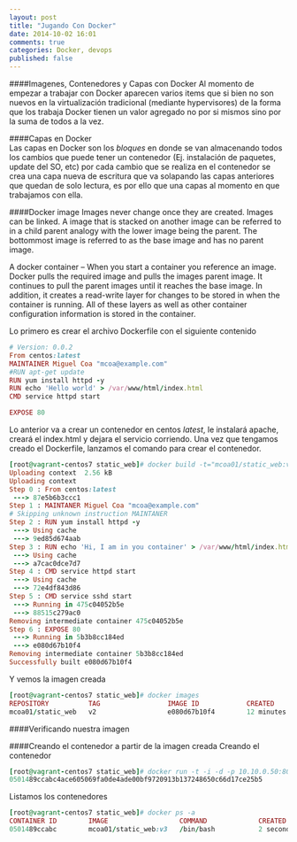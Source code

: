 ```yaml
---
layout: post
title: "Jugando Con Docker"
date: 2014-10-02 16:01
comments: true
categories: Docker, devops
published: false
---
```

####Imagenes, Contenedores y Capas con Docker
Al momento de empezar a trabajar con Docker aparecen varios items que si bien no son nuevos en la virtualización tradicional (mediante hypervisores) de la forma que los trabaja Docker tienen un valor agregado no por si mismos sino por la suma de todos a la vez.

####Capas en Docker  
Las capas en Docker son los <i>bloques</i> en donde se van almacenando todos los cambios que puede tener un contenedor (Ej. instalación de paquetes, update del SO, etc) por cada cambio que se realiza en el contenedor se crea una capa nueva de escritura que va solapando las capas anteriores que quedan de solo lectura, es por ello que una capas al momento en que trabajamos con ella.

####Docker image  Images never change once they are created.  Images can be linked.  A image that is stacked on another image can be referred to in a child parent analogy with the lower image being the parent.  The bottommost image is referred to as the base image and has no parent image.

A docker container – When you start a container you reference an image.  Docker pulls the required image and pulls the images parent image.  It continues to pull the parent images until it reaches the base image.  In addition, it creates a read-write layer for changes to be stored in when the container is running.  All of these layers as well as other container configuration information is stored in the container.

Lo primero es crear el archivo Dockerfile con el siguiente contenido
```ruby
# Version: 0.0.2
From centos:latest
MAINTAINER Miguel Coa "mcoa@example.com"
#RUN apt-get update
RUN yum install httpd -y
RUN echo 'Hello world' > /var/www/html/index.html
CMD service httpd start

EXPOSE 80
```
Lo anterior va a crear un contenedor en centos <i>latest</i>, le instalará apache, creará el index.html y dejara el servicio corriendo. Una vez que tengamos creado el Dockerfile, lanzamos el comando para crear el contenedor.
```ruby
[root@vagrant-centos7 static_web]# docker build -t="mcoa01/static_web:v2" . 
Uploading context  2.56 kB
Uploading context 
Step 0 : From centos:latest
 ---> 87e5b6b3ccc1
Step 1 : MAINTANER Miguel Coa "mcoa@example.com"
# Skipping unknown instruction MAINTANER
Step 2 : RUN yum install httpd -y
 ---> Using cache
 ---> 9ed85d674aab
Step 3 : RUN echo 'Hi, I am in you container' > /var/www/html/index.html
 ---> Using cache
 ---> a7cac0dce7d7
Step 4 : CMD service httpd start
 ---> Using cache
 ---> 72e4df843d86
Step 5 : CMD service sshd start
 ---> Running in 475c04052b5e
 ---> 88515c279ac0
Removing intermediate container 475c04052b5e
Step 6 : EXPOSE 80
 ---> Running in 5b3b8cc184ed
 ---> e080d67b10f4
Removing intermediate container 5b3b8cc184ed
Successfully built e080d67b10f4
```
Y vemos la imagen creada
```ruby
[root@vagrant-centos7 static_web]# docker images
REPOSITORY          TAG                 IMAGE ID            CREATED             VIRTUAL SIZE
mcoa01/static_web   v2                  e080d67b10f4        12 minutes ago      321.8 MB
```
####Verificando nuestra imagen


####Creando el contenedor a partir de la imagen creada
Creando el contenedor
```ruby
[root@vagrant-centos7 static_web]# docker run -t -i -d -p 10.10.0.50:8080:80 --name static_web  mcoa01/static_web:v3  /bin/bash 
0501489ccabc4ace605069fa0de4ade00bf9720913b137248650c66d17ce25b5
```
Listamos los contenedores
```ruby
[root@vagrant-centos7 static_web]# docker ps -a
CONTAINER ID        IMAGE                  COMMAND             CREATED             STATUS              PORTS                     NAMES
0501489ccabc        mcoa01/static_web:v3   /bin/bash           2 seconds ago       Up 2 seconds        10.10.0.50:8080->80/tcp   static_web   
```
